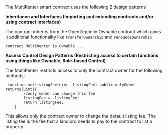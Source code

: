 The MultiRenter smart contract uses the following 2 design patterns

**Inheritance and Interfaces (Importing and extending contracts and/or using contract interfaces)**

The contract inherits from the OpenZeppelin Ownable contract 
which gives it additional functionality like ```transferOwnership``` and ```renounceOwnership```

```contract MultiRenter is Ownable ...```

**Access Control Design Patterns (Restricting access to certain functions using things like Ownable, Role-based Control)**

The MultiRenter restricts access to only the contract owner for the following methods:

```
 function setListingFee(uint _listingFee) public onlyOwner returns(uint){
        //only owner can change this fee
        listingFee = _listingFee;
        return listingFee;
    }
```

This allows only the contract owner to change the default listing fee. The listing fee is the fee that a landlord needs to pay to the contract to list a property.
